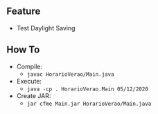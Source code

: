## Feature
* Test Daylight Saving

## How To
* Compile:
    * `javac HorarioVerao/Main.java`
* Execute:
    * `java -cp . HorarioVerao.Main 05/12/2020`
* Create JAR:
    * `jar cfme Main.jar HorarioVerao/Main.java`